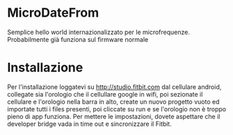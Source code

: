 # MicroDateFrom
Semplice hello world internazionalizzato per le microfrequenze. Probabilmente già funziona sul firmware normale

# Installazione
Per l'installazione loggatevi su http://studio.fitbit.com dal cellulare android, collegate sia l'orologio che il cellullare google in wifi, poi sezionate il cellulare e l'orologio nella barra in alto, create un nuovo progetto vuoto ed importate tutti i files presenti, poi cliccate su run e se l'orologio non  è troppo pieno di app funziona.
Per mettere le impostazioni, dovete aspettare che il developer bridge vada in time out e sincronizzare il Fitbit.
